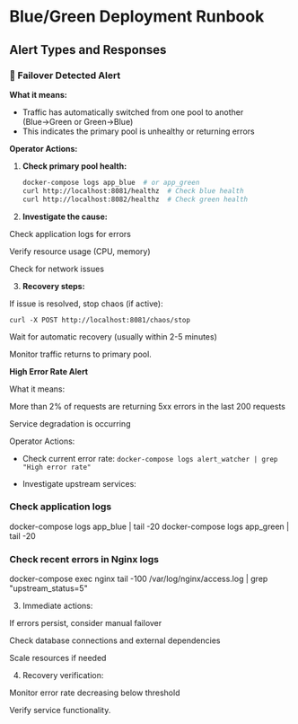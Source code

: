 # Blue/Green Deployment Runbook

## Alert Types and Responses

### 🚨 Failover Detected Alert

**What it means:**
- Traffic has automatically switched from one pool to another (Blue→Green or Green→Blue)
- This indicates the primary pool is unhealthy or returning errors

**Operator Actions:**
1. **Check primary pool health:**
   ```bash
   docker-compose logs app_blue  # or app_green
   curl http://localhost:8081/healthz  # Check blue health
   curl http://localhost:8082/healthz  # Check green health

2.   **Investigate the cause:**

Check application logs for errors

Verify resource usage (CPU, memory)

Check for network issues

3. **Recovery steps:**

If issue is resolved, stop chaos (if active):

`curl -X POST http://localhost:8081/chaos/stop`

Wait for automatic recovery (usually within 2-5 minutes)

Monitor traffic returns to primary pool.

**High Error Rate Alert**

What it means:

More than 2% of requests are returning 5xx errors in the last 200 requests

Service degradation is occurring

Operator Actions:

- Check current error rate:
`docker-compose logs alert_watcher | grep "High error rate"`

- Investigate upstream services:

### Check application logs
docker-compose logs app_blue | tail -20
docker-compose logs app_green | tail -20

### Check recent errors in Nginx logs

docker-compose exec nginx tail -100 /var/log/nginx/access.log | grep "upstream_status=5"


3. Immediate actions:

If errors persist, consider manual failover

Check database connections and external dependencies

Scale resources if needed

4. Recovery verification:

Monitor error rate decreasing below threshold

Verify service functionality.